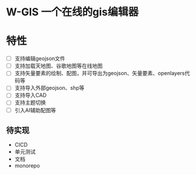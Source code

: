 # W-GIS 一个在线的gis编辑器

# 特性

- [ ] 支持编辑geojson文件
- [ ] 支持加载天地图、谷歌地图等在线地图
- [ ] 支持矢量要素的绘制、配图，并可导出为geojson、矢量要素、openlayers代码等
- [ ] 支持导入外部geojson、shp等
- [ ] 支持导入CAD
- [ ] 支持主题切换
- [ ] 引入AI辅助配图等

## 待实现

- CICD
- 单元测试
- 文档
- monorepo
